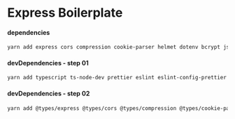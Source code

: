 # Express Boilerplate

#### dependencies

```bash
yarn add express cors compression cookie-parser helmet dotenv bcrypt jsonwebtoken winston mongoose mongoose-null-error http-status zod express-async-handler multer uuid
```

#### devDependencies - step 01

```bash
yarn add typescript ts-node-dev prettier eslint eslint-config-prettier lint-staged husky @typescript-eslint/parser @typescript-eslint/eslint-plugin --dev
```

#### devDependencies - step 02

```bash
yarn add @types/express @types/cors @types/compression @types/cookie-parser @types/bcrypt @types/jsonwebtoken @types/multer @types/uuid --dev
```
